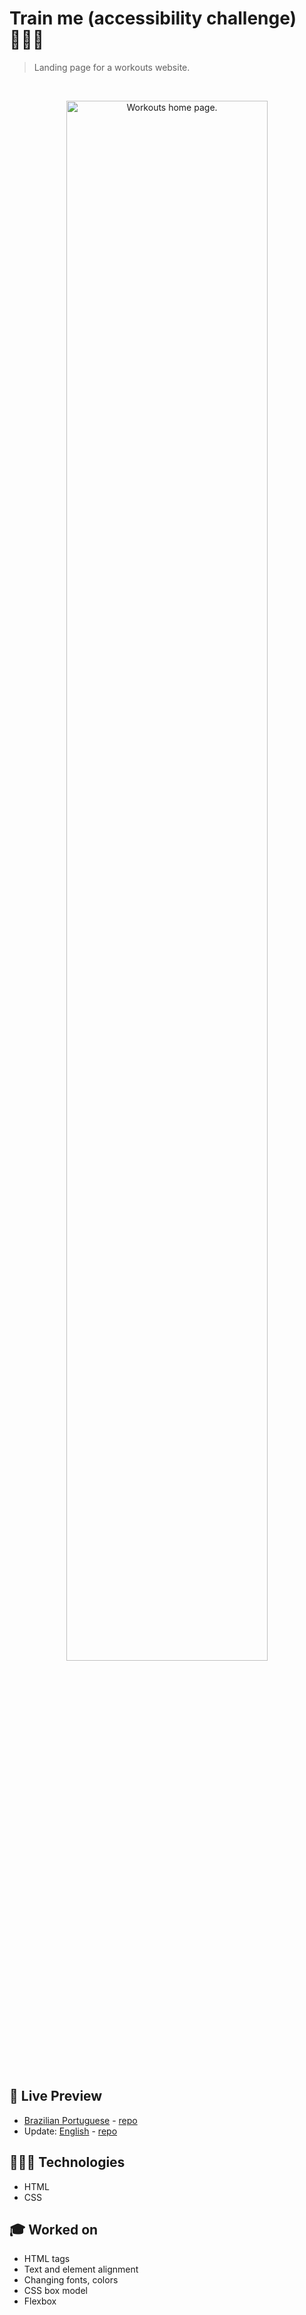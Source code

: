 # Train me (accessibility challenge) 🏃🏼‍♀️

> Landing page for a workouts website.

<br>

<p align="center">
  <img alt="Workouts home page." src="https://drive.google.com/uc?id=1B9qvvyUxUkvxkHbNmO5ooVMWoMFzuqT3" width="80%" />
</p>

<br>

## 📝 Live Preview 

- [Brazilian Portuguese](https://diegommagno.com/github/rocketseat/explorer/stage-02/train-me/pt-br) - [repo](https://github.com/diegommagno/rocketseat/tree/main/explorer/stage-02/train-me/pt-br)
- Update: [English](https://diegommagno.com/github/rocketseat/explorer/stage-02/train-me/en) - [repo](https://github.com/diegommagno/rocketseat/tree/main/explorer/stage-02/train-me/en/)


## 🧑🏻‍💻 Technologies

- HTML
- CSS

## 🎓 Worked on

- HTML tags
- Text and element alignment
- Changing fonts, colors
- CSS box model
- Flexbox